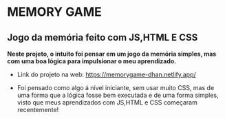 # MEMORY GAME
## Jogo da memória feito com JS,HTML E CSS

**Neste projeto, o intuito foi pensar em um jogo da memória simples, mas com uma boa lógica para impulsionar o meu aprendizado.**

* Link do projeto na web: https://memorygame-dhan.netlify.app/

* Foi pensado como algo á nível iniciante, sem usar muito CSS, mas de uma forma que a lógica fosse bem executada e de uma forma simples, visto que meus aprendizados com JS,HTML e CSS começaram recentemente! 